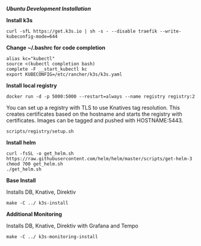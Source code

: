 **_Ubuntu Development Installation_**

**Install k3s**

```
curl -sfL https://get.k3s.io | sh -s - --disable traefik --write-kubeconfig-mode=644
```

**Change ~/.bashrc for code completion**

```
alias kc="kubectl"
source <(kubectl completion bash)
complete -F __start_kubectl kc
export KUBECONFIG=/etc/rancher/k3s/k3s.yaml
```

**Install local registry**

```
docker run -d -p 5000:5000 --restart=always --name registry registry:2
```

You can set up a registry with TLS to use Knatives tag resolution. This creates certificates based on the hostname and starts the registry with certificates. Images can be tagged and pushed with HOSTNAME:5443. 

```
scripts/registry/setup.sh
```

**Install helm**

```
curl -fsSL -o get_helm.sh https://raw.githubusercontent.com/helm/helm/master/scripts/get-helm-3
chmod 700 get_helm.sh
./get_helm.sh
```

**Base Install**

Installs DB, Knative, Direktiv
```
make -C ../ k3s-install
```

**Additional Monitoring**

Installs DB, Knative, Direktiv with Grafana and Tempo
```
make -C ../ k3s-monitoring-install
```